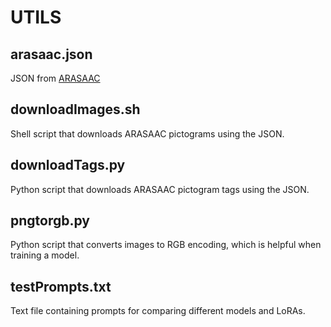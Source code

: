 # UTILS

## arasaac.json

  JSON from [ARASAAC](https://arasaac.org/)
  
## downloadImages.sh

  Shell script that downloads ARASAAC pictograms using the JSON.
  
## downloadTags.py

  Python script that downloads ARASAAC pictogram tags using the JSON.

## pngtorgb.py

  Python script that converts images to RGB encoding, which is helpful when training a model.
  
## testPrompts.txt

  Text file containing prompts for comparing different models and LoRAs.
